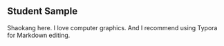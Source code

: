 ## Student Sample

Shaokang here. I love computer graphics. And I recommend using Typora for Markdown editing.
